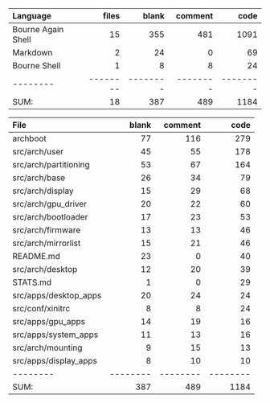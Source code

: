 Language|files|blank|comment|code
:-------|-------:|-------:|-------:|-------:
Bourne Again Shell|15|355|481|1091
Markdown|2|24|0|69
Bourne Shell|1|8|8|24
--------|--------|--------|--------|--------
SUM:|18|387|489|1184

File|blank|comment|code
:-------|-------:|-------:|-------:
archboot|77|116|279
src/arch/user|45|55|178
src/arch/partitioning|53|67|164
src/arch/base|26|34|79
src/arch/display|15|29|68
src/arch/gpu_driver|20|22|60
src/arch/bootloader|17|23|53
src/arch/firmware|13|13|46
src/arch/mirrorlist|15|21|46
README.md|23|0|40
src/arch/desktop|12|20|39
STATS.md|1|0|29
src/apps/desktop_apps|20|24|24
src/conf/xinitrc|8|8|24
src/apps/gpu_apps|14|19|16
src/apps/system_apps|11|13|16
src/arch/mounting|9|15|13
src/apps/display_apps|8|10|10
--------|--------|--------|--------
SUM:|387|489|1184
